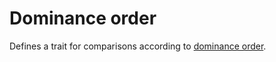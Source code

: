 # Dominance order

Defines a trait for comparisons according to [dominance order][1].

[1]: https://en.wikipedia.org/wiki/Dominance_order
